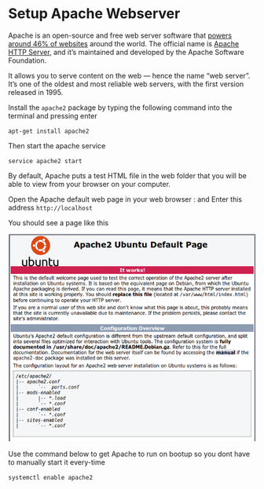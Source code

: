 # Setup Apache Webserver

Apache is an open-source and free web server software that [powers around 46% of websites](https://w3techs.com/technologies/details/ws-apache/all/all) around the world. The official name is [Apache HTTP Server](https://httpd.apache.org/), and it’s maintained and developed by the Apache Software Foundation.

It allows you to serve content on the web — hence the name “web server”. It’s one of the oldest and most reliable web servers, with the first version released in 1995.

 Install the `apache2` package by typing the following command into the terminal and pressing enter 

```text
apt-get install apache2
```

Then start the apache service

```text
service apache2 start
```

By default, Apache puts a test HTML file in the web folder that you will be able to view from your browser on your computer.

Open the Apache default web page in your web browser : and Enter this address `http://localhost`

You should see a page like this 

![](.gitbook/assets/default_apache.png)

Use the command below to get Apache to run on bootup so you dont have to manually start it every-time 

```text
systemctl enable apache2
```


